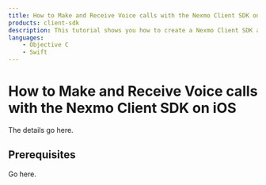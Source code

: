 ```yaml
---
title: How to Make and Receive Voice calls with the Nexmo Client SDK on iOS
products: client-sdk
description: This tutorial shows you how to create a Nexmo Client SDK application that can make and receive voice calls on iOS.
languages:
    - Objective C
    - Swift
---
```


# How to Make and Receive Voice calls with the Nexmo Client SDK on iOS

The details go here.

## Prerequisites

Go here.
